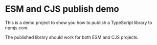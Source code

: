 # ESM and CJS publish demo

This is a demo project to show you how to publish a TypeScript library to
npmjs.com.

The published library should work for both ESM and CJS projects.
